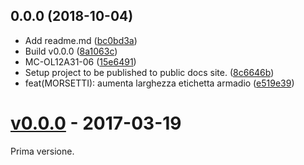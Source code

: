 <a name="0.0.0"></a>
## 0.0.0 (2018-10-04)

* Add readme.md ([bc0bd3a](https://github.com/eca-automs/MC-OL12A31-06/commit/bc0bd3a))
* Build v0.0.0 ([8a1063c](https://github.com/eca-automs/MC-OL12A31-06/commit/8a1063c))
* MC-OL12A31-06 ([15e6491](https://github.com/eca-automs/MC-OL12A31-06/commit/15e6491))
* Setup project to be published to public docs site. ([8c6646b](https://github.com/eca-automs/MC-OL12A31-06/commit/8c6646b))
* feat(MORSETTI): aumenta larghezza etichetta armadio ([e519e39](https://github.com/eca-automs/MC-OL12A31-06/commit/e519e39))



# [v0.0.0](https://gitlab.com/eca-automs/MC-OL12A31-06/tags/v0.0.0) - 2017-03-19
Prima versione.
